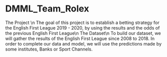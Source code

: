 # DMML_Team_Rolex

The Project \n
The goal of this project is to establish a betting strategy for the English First League 2019 - 2020, by using the results and the odds of the previous English First League\n
The Dataset\n
To build our dataset, we will gather the results of the English First League since 2008 to 2018. In order to complete our data and model, we will use the predictions made by some institutes, Banks or Sport Channels.
